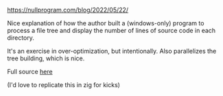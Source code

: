 https://nullprogram.com/blog/2022/05/22/

Nice explanation of how the author built a (windows-only) program to process a file tree and display the number of lines of source code in each directory.

It's an exercise in over-optimization, but intentionally. Also parallelizes the tree building, which is nice.

Full source [here](https://github.com/skeeto/scratch/blob/5129fd45153999924334c5a989216e98cb5e1098/misc/watc.c)

(I'd love to replicate this in zig for kicks)